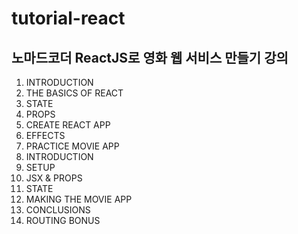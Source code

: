 # tutorial-react

## 노마드코더 ReactJS로 영화 웹 서비스 만들기 강의

1. INTRODUCTION
2. THE BASICS OF REACT
3. STATE
4. PROPS
5. CREATE REACT APP
6. EFFECTS
7. PRACTICE MOVIE APP
8. INTRODUCTION
9. SETUP
10. JSX & PROPS
11. STATE
12. MAKING THE MOVIE APP
13. CONCLUSIONS
14. ROUTING BONUS
